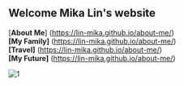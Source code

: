 ## Welcome Mika Lin's website


[**About Me**] (https://lin-mika.github.io/about-me/)    
**[My Family]** (https://lin-mika.github.io/about-me/)    
**[Travel]** (https://lin-mika.github.io/about-me/)    
**[My Future]** (https://lin-mika.github.io/about-me/)

![1](https://user-images.githubusercontent.com/61289486/82166315-f4d96800-986c-11ea-99b6-ea22859506ae.jpg)

